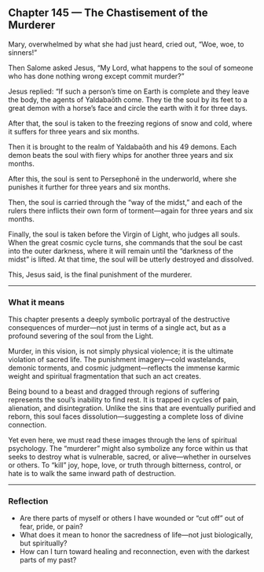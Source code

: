 ## Chapter 145 — The Chastisement of the Murderer

Mary, overwhelmed by what she had just heard, cried out, “Woe, woe, to sinners!”

Then Salome asked Jesus, “My Lord, what happens to the soul of someone who has done nothing wrong except commit murder?”

Jesus replied: “If such a person’s time on Earth is complete and they leave the body, the agents of Yaldabaōth come. They tie the soul by its feet to a great demon with a horse’s face and circle the earth with it for three days.

After that, the soul is taken to the freezing regions of snow and cold, where it suffers for three years and six months.

Then it is brought to the realm of Yaldabaōth and his 49 demons. Each demon beats the soul with fiery whips for another three years and six months.

After this, the soul is sent to Persephonē in the underworld, where she punishes it further for three years and six months.

Then, the soul is carried through the “way of the midst,” and each of the rulers there inflicts their own form of torment—again for three years and six months.

Finally, the soul is taken before the Virgin of Light, who judges all souls. When the great cosmic cycle turns, she commands that the soul be cast into the outer darkness, where it will remain until the “darkness of the midst” is lifted. At that time, the soul will be utterly destroyed and dissolved.

This, Jesus said, is the final punishment of the murderer.

---

### What it means

This chapter presents a deeply symbolic portrayal of the destructive consequences of murder—not just in terms of a single act, but as a profound severing of the soul from the Light.

Murder, in this vision, is not simply physical violence; it is the ultimate violation of sacred life. The punishment imagery—cold wastelands, demonic torments, and cosmic judgment—reflects the immense karmic weight and spiritual fragmentation that such an act creates.

Being bound to a beast and dragged through regions of suffering represents the soul’s inability to find rest. It is trapped in cycles of pain, alienation, and disintegration. Unlike the sins that are eventually purified and reborn, this soul faces dissolution—suggesting a complete loss of divine connection.

Yet even here, we must read these images through the lens of spiritual psychology. The “murderer” might also symbolize any force within us that seeks to destroy what is vulnerable, sacred, or alive—whether in ourselves or others. To “kill” joy, hope, love, or truth through bitterness, control, or hate is to walk the same inward path of destruction.

---

### Reflection

* Are there parts of myself or others I have wounded or “cut off” out of fear, pride, or pain?
* What does it mean to honor the sacredness of life—not just biologically, but spiritually?
* How can I turn toward healing and reconnection, even with the darkest parts of my past?
